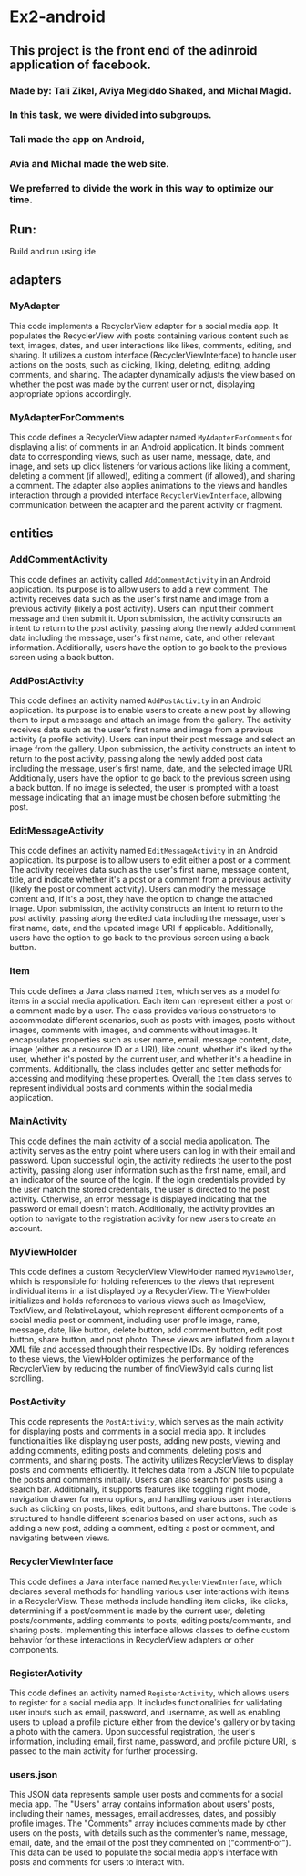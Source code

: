 # Ex2-android
## This project is the front end of the adinroid application of facebook.
### Made by: Tali Zikel, Aviya Megiddo Shaked, and Michal Magid.

### In this task, we were divided into subgroups.
### Tali made the app on Android,
### Avia and Michal made the web site.
### We preferred to divide the work in this way to optimize our time.

## Run:
Build and run using ide

## adapters
### MyAdapter
This code implements a RecyclerView adapter for a social media app. It populates the RecyclerView with posts containing various content such as text, images, dates, and user interactions like likes, comments, editing, and sharing. It utilizes a custom interface (RecyclerViewInterface) to handle user actions on the posts, such as clicking, liking, deleting, editing, adding comments, and sharing. The adapter dynamically adjusts the view based on whether the post was made by the current user or not, displaying appropriate options accordingly.

### MyAdapterForComments
This code defines a RecyclerView adapter named `MyAdapterForComments` for displaying a list of comments in an Android application. It binds comment data to corresponding views, such as user name, message, date, and image, and sets up click listeners for various actions like liking a comment, deleting a comment (if allowed), editing a comment (if allowed), and sharing a comment. The adapter also applies animations to the views and handles interaction through a provided interface `RecyclerViewInterface`, allowing communication between the adapter and the parent activity or fragment.

## entities
### AddCommentActivity
This code defines an activity called `AddCommentActivity` in an Android application. Its purpose is to allow users to add a new comment. The activity receives data such as the user's first name and image from a previous activity (likely a post activity). Users can input their comment message and then submit it. Upon submission, the activity constructs an intent to return to the post activity, passing along the newly added comment data including the message, user's first name, date, and other relevant information. Additionally, users have the option to go back to the previous screen using a back button.

### AddPostActivity
This code defines an activity named `AddPostActivity` in an Android application. Its purpose is to enable users to create a new post by allowing them to input a message and attach an image from the gallery. The activity receives data such as the user's first name and image from a previous activity (a profile activity). Users can input their post message and select an image from the gallery. Upon submission, the activity constructs an intent to return to the post activity, passing along the newly added post data including the message, user's first name, date, and the selected image URI. Additionally, users have the option to go back to the previous screen using a back button. If no image is selected, the user is prompted with a toast message indicating that an image must be chosen before submitting the post.

### EditMessageActivity
This code defines an activity named `EditMessageActivity` in an Android application. Its purpose is to allow users to edit either a post or a comment. The activity receives data such as the user's first name, message content, title, and indicate whether it's a post or a comment from a previous activity (likely the post or comment activity). Users can modify the message content and, if it's a post, they have the option to change the attached image. Upon submission, the activity constructs an intent to return to the post activity, passing along the edited data including the message, user's first name, date, and the updated image URI if applicable. Additionally, users have the option to go back to the previous screen using a back button.

### Item
This code defines a Java class named `Item`, which serves as a model for items in a social media application. Each item can represent either a post or a comment made by a user. The class provides various constructors to accommodate different scenarios, such as posts with images, posts without images, comments with images, and comments without images. It encapsulates properties such as user name, email, message content, date, image (either as a resource ID or a URI), like count, whether it's liked by the user, whether it's posted by the current user, and whether it's a headline in comments. Additionally, the class includes getter and setter methods for accessing and modifying these properties. Overall, the `Item` class serves to represent individual posts and comments within the social media application.

### MainActivity
This code defines the main activity of a social media application. The activity serves as the entry point where users can log in with their email and password. Upon successful login, the activity redirects the user to the post activity, passing along user information such as the first name, email, and an indicator of the source of the login. If the login credentials provided by the user match the stored credentials, the user is directed to the post activity. Otherwise, an error message is displayed indicating that the password or email doesn't match. Additionally, the activity provides an option to navigate to the registration activity for new users to create an account.

### MyViewHolder
This code defines a custom RecyclerView ViewHolder named `MyViewHolder`, which is responsible for holding references to the views that represent individual items in a list displayed by a RecyclerView. The ViewHolder initializes and holds references to various views such as ImageView, TextView, and RelativeLayout, which represent different components of a social media post or comment, including user profile image, name, message, date, like button, delete button, add comment button, edit post button, share button, and post photo. These views are inflated from a layout XML file and accessed through their respective IDs. By holding references to these views, the ViewHolder optimizes the performance of the RecyclerView by reducing the number of findViewById calls during list scrolling.

### PostActivity
This code represents the `PostActivity`, which serves as the main activity for displaying posts and comments in a social media app. It includes functionalities like displaying user posts, adding new posts, viewing and adding comments, editing posts and comments, deleting posts and comments, and sharing posts. 
The activity utilizes RecyclerViews to display posts and comments efficiently. It fetches data from a JSON file to populate the posts and comments initially. Users can also search for posts using a search bar. Additionally, it supports features like toggling night mode, navigation drawer for menu options, and handling various user interactions such as clicking on posts, likes, edit buttons, and share buttons. The code is structured to handle different scenarios based on user actions, such as adding a new post, adding a comment, editing a post or comment, and navigating between views.

### RecyclerViewInterface
This code defines a Java interface named `RecyclerViewInterface`, which declares several methods for handling various user interactions with items in a RecyclerView. These methods include handling item clicks, like clicks, determining if a post/comment is made by the current user, deleting posts/comments, adding comments to posts, editing posts/comments, and sharing posts. Implementing this interface allows classes to define custom behavior for these interactions in RecyclerView adapters or other components.

### RegisterActivity
This code defines an activity named `RegisterActivity`, which allows users to register for a social media app. It includes functionalities for validating user inputs such as email, password, and username, as well as enabling users to upload a profile picture either from the device's gallery or by taking a photo with the camera. Upon successful registration, the user's information, including email, first name, password, and profile picture URI, is passed to the main activity for further processing.

### users.json
This JSON data represents sample user posts and comments for a social media app. The "Users" array contains information about users' posts, including their names, messages, email addresses, dates, and possibly profile images. The "Comments" array includes comments made by other users on the posts, with details such as the commenter's name, message, email, date, and the email of the post they commented on ("commentFor"). This data can be used to populate the social media app's interface with posts and comments for users to interact with.






